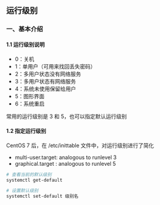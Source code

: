 ## 运行级别

### 一、基本介绍

#### 1.1 运行级别说明

- 0：关机
- 1：单用户（可用来找回丢失密码）
- 2：多用户状态没有网络服务
- 3：多用户状态有网络服务
- 4：系统未使用保留给用户
- 5：图形界面
- 6：系统重启

常用的运行级别是 3 和 5，也可以指定默认运行级别



#### 1.2 指定运行级别

CentOS 7 后，在 /etc/inittable 文件中，对运行级别进行了简化

- multi-user.target: analogous to runlevel 3
- graphical.target  : analogous to runlevel 5

```bash
# 查看当前的默认级别
systemctl get-default

# 设置默认级别
systemctl set-default 级别名
```

